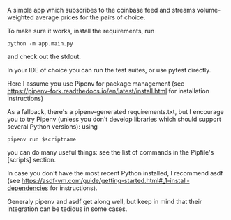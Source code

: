 A simple app which subscribes to the coinbase feed and streams volume-weighted average prices for the pairs of choice.

To make sure it works, install the requirements, run

`python -m app.main.py`

and check out the stdout.

In your IDE of choice you can run the test suites, or use pytest directly.

Here I assume you use Pipenv for package management (see
https://pipenv-fork.readthedocs.io/en/latest/install.html for installation instructions)

As a fallback, there's a pipenv-generated requirements.txt,
but I encourage you to try Pipenv (unless you don't develop libraries which
should support several Python versions): using

`pipenv run $scriptname`

you can do many useful things: see the list of commands in the Pipfile's [scripts] section.

In case you don't have the most recent Python installed, I recommend asdf
(see https://asdf-vm.com/guide/getting-started.html#_1-install-dependencies for instructions).

Generaly pipenv and asdf get along well, but keep in mind that their integration can be tedious in some cases.

